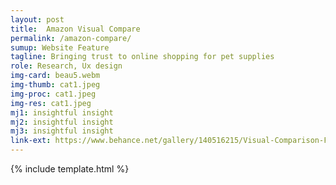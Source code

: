 ```yaml
---
layout: post
title:  Amazon Visual Compare
permalink: /amazon-compare/
sumup: Website Feature
tagline: Bringing trust to online shopping for pet supplies
role: Research, Ux design
img-card: beau5.webm
img-thumb: cat1.jpeg
img-proc: cat1.jpeg
img-res: cat1.jpeg
mj1: insightful insight
mj2: insightful insight
mj3: insightful insight
link-ext: https://www.behance.net/gallery/140516215/Visual-Comparison-Feature-Amazon-Pet
---
```


{% include template.html %}